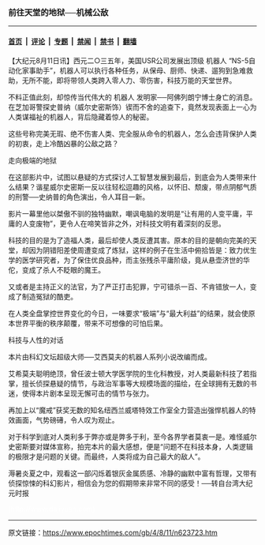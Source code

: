 ### 前往天堂的地狱──机械公敌

---

#### [首页](../../../..?n623723) &nbsp;|&nbsp; [评论](../../../../../epoch-comment?n623723) &nbsp;|&nbsp; [专题](../../../../../epoch-special?n623723) &nbsp;|&nbsp; [禁闻](../../../../../epoch-news?n623723) &nbsp;|&nbsp; [禁书](../../../../../books?n623723) &nbsp;|&nbsp; [翻墙](https://github.com/gfw-breaker/nogfw/blob/master/README.md?n623723)


<div class="post_content" id="artbody" itemprop="articleBody">
 <!-- article content begin -->
 <p>
  【大纪元8月11日讯】西元二○三五年，美国USR公司发展出顶级
  <ok href="https://www.epochtimes.com/gb/tag/%E6%9C%BA%E5%99%A8%E4%BA%BA.html">
   机器人
  </ok>
  “NS-5自动化家事助手”，机器人可以执行各种任务，从保母、厨师、快递、遛狗到急难救助，无所不能，即将带领人类跨入零人力、零伤害，科技万能的天堂世界。
 </p>
 <p>
  不料正值此刻，却惊传当代伟大的
  <ok href="https://www.epochtimes.com/gb/tag/%E6%9C%BA%E5%99%A8%E4%BA%BA.html">
   机器人
  </ok>
  发明家──阿佛列朗宁博士身亡的消息。在芝加哥警探史普纳（威尔史密斯饰）锲而不舍的追查下，竟然发现表面上一心为人类谋福祉的机器人，背后隐藏着惊人的秘密。
 </p>
 <p>
  这些号称完美无瑕、绝不伤害人类、完全服从命令的机器人，怎么会违背保护人类的初衷，走上冷酷凶暴的公敌之路？
 </p>
 <p>
  走向极端的地狱
 </p>
 <p>
  在这部影片中，试图以悬疑的方式探讨人工智慧发展到最后，到底会为人类带来什么结果？谐星威尔史密斯一反以往轻松逗趣的风格，以怀旧、颓废，带点阴郁气质的刑警──史纳普的角色演出，令人耳目一新。
 </p>
 <p>
  影片一幕里他以桀傲不驯的独特幽默，嘲讽电脑的发明是“让有用的人变平庸，平庸的人变废物”，更令人在啼笑皆非之外，对科技文明有着深刻的反思。
 </p>
 <p>
  科技的目的是为了造福人类，最后却使人类反遭其害。原本的目的是朝向完美的天堂，却因为阴错阳差使周遭变成了炼狱，这样的例子在生活中俯拾皆是：致力优生学的医学研究者，为了保住优良品种，而主张残杀平庸阶级，竟从悬壶济世的华佗，变成了杀人不眨眼的魔王。
 </p>
 <p>
  又或者是主持正义的法官，为了严正打击犯罪，宁可错杀一百、不肯错放一人，变成了制造冤狱的酷吏。
 </p>
 <p>
  在人类全盘掌控世界变化的今日，一味要求“极端”与“最大利益”的结果，就会使原本世界平衡的秩序颠覆，带来不可想像的可怕后果。
 </p>
 <p>
  科技与人性的对话
 </p>
 <p>
  本片由科幻文坛超级大师──艾西莫夫的机器人系列小说改编而成。
 </p>
 <p>
  艾希莫夫聪明绝顶，曾任波士顿大学医学院的生化科教授，对人类最新科技了若指掌，擅长侦探悬疑的情节，与政治军事等大规模场面的描绘，在全球拥有无数的书迷，使得本片剧本呈现无懈可击的情节与张力。
 </p>
 <p>
  再加上以“魔戒”获奖无数的知名纽西兰威塔特效工作室全力营造出强悍机器人的特效画面，气势磅礡，令人叹为观止。
 </p>
 <p>
  对于科学到底对人类利多于弊亦或是弊多于利，至今各界学者莫衷一是。难怪威尔史密斯要对媒体宣称，拍完本片的最大感想，便是“问题不在科技本身，人类逻辑的极限才是问题的关键。而最终，人类将成为自己最大的敌人”。
 </p>
 <p>
  溽暑炎夏之中，观看这一部闪烁着银灰金属质感、冷静的幽默中富有哲理，又带有侦探惊悚的科幻影片，相信会为您的假期带来非常不同的感受！──转自台湾大纪元时报
 </p>
 <p>
  <font color="#ffffff">
   (http://www.dajiyuan.com)
  </font>
 </p>
 <!-- article content end -->
 <div id="below_article_ad">
 </div>
</div>


---

原文链接：https://www.epochtimes.com/gb/4/8/11/n623723.htm